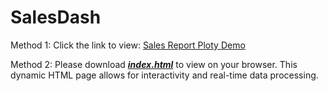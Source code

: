 # SalesDash

Method 1: Click the link to view: [Sales Report Ploty Demo](https://github.com/Lai-AI-BI-CI/SalesDash)

Method 2: Please download **<u>*index.html*</u>** to view on your browser. This dynamic HTML page allows for interactivity and real-time data processing.

<!--Click the link to view: [Sales Dash.html](https://htmlpreview.github.io/?https://lai-ai-bi-ci.github.io/SalesDash/docs/Sales-Dash-Demo.html)-->
